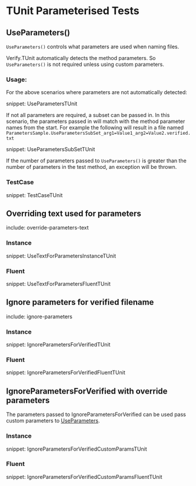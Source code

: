 # TUnit Parameterised Tests


## UseParameters()

`UseParameters()` controls what parameters are used when naming files. 

Verify.TUnit automatically detects the method parameters. So `UseParameters()` is not required unless using custom parameters.


### Usage:

For the above scenarios where parameters are not automatically detected: 

snippet: UseParametersTUnit

If not all parameters are required, a subset can be passed in. In this scenario, the parameters passed in will match with the method parameter names from the start. For example the following will result in a file named `ParametersSample.UseParametersSubSet_arg1=Value1_arg2=Value2.verified.txt`

snippet: UseParametersSubSetTUnit

If the number of parameters passed to `UseParameters()` is greater than the number of parameters in the test method, an exception will be thrown.


### TestCase

snippet: TestCaseTUnit


## Overriding text used for parameters

include: override-parameters-text


### Instance

snippet: UseTextForParametersInstanceTUnit


### Fluent

snippet: UseTextForParametersFluentTUnit


## Ignore parameters for verified filename

include: ignore-parameters


### Instance

snippet: IgnoreParametersForVerifiedTUnit


### Fluent

snippet: IgnoreParametersForVerifiedFluentTUnit


## IgnoreParametersForVerified with override parameters

The parameters passed to IgnoreParametersForVerified can be used pass custom parameters to [UseParameters](#UseParameters).


### Instance

snippet: IgnoreParametersForVerifiedCustomParamsTUnit


### Fluent

snippet: IgnoreParametersForVerifiedCustomParamsFluentTUnit